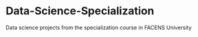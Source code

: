 # Data-Science-Specialization
Data science projects from the specialization course in FACENS University

